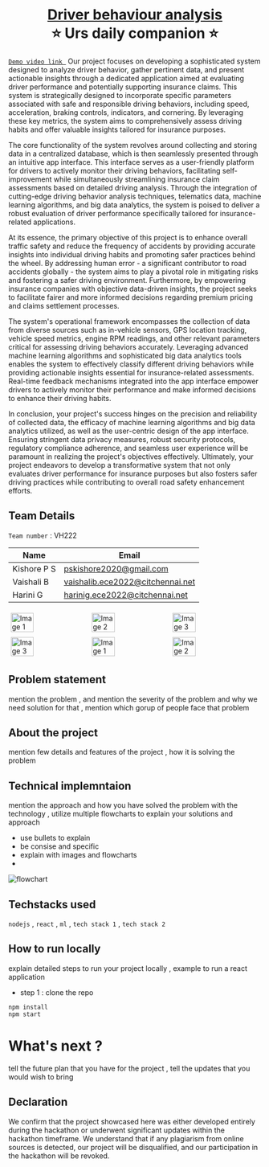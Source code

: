 <h1 align="center" style="border-bottom: none">
    <b>
        <a href="https://github.com/kishore-p-s/Driver_Behaviour_Analysis.git"> Driver behaviour analysis </a><br>
    </b>
    ⭐️ Urs daily companion ⭐️ <br>
</h1>

[`Demo video link `](https://youtu.be/Xhrems3yIBE?si=4o52KcA9MqPXgm1k) 
Our project focuses on developing a sophisticated system designed to analyze driver behavior, gather pertinent data, and present actionable insights through a dedicated application aimed at evaluating driver performance and potentially supporting insurance claims. This system is strategically designed to incorporate specific parameters associated with safe and responsible driving behaviors, including speed, acceleration, braking controls, indicators, and cornering. By leveraging these key metrics, the system aims to comprehensively assess driving habits and offer valuable insights tailored for insurance purposes.

The core functionality of the system revolves around collecting and storing data in a centralized database, which is then seamlessly presented through an intuitive app interface. This interface serves as a user-friendly platform for drivers to actively monitor their driving behaviors, facilitating self-improvement while simultaneously streamlining insurance claim assessments based on detailed driving analysis. Through the integration of cutting-edge driving behavior analysis techniques, telematics data, machine learning algorithms, and big data analytics, the system is poised to deliver a robust evaluation of driver performance specifically tailored for insurance-related applications.

At its essence, the primary objective of this project is to enhance overall traffic safety and reduce the frequency of accidents by providing accurate insights into individual driving habits and promoting safer practices behind the wheel. By addressing human error - a significant contributor to road accidents globally - the system aims to play a pivotal role in mitigating risks and fostering a safer driving environment. Furthermore, by empowering insurance companies with objective data-driven insights, the project seeks to facilitate fairer and more informed decisions regarding premium pricing and claims settlement processes.

The system's operational framework encompasses the collection of data from diverse sources such as in-vehicle sensors, GPS location tracking, vehicle speed metrics, engine RPM readings, and other relevant parameters critical for assessing driving behaviors accurately. Leveraging advanced machine learning algorithms and sophisticated big data analytics tools enables the system to effectively classify different driving behaviors while providing actionable insights essential for insurance-related assessments. Real-time feedback mechanisms integrated into the app interface empower drivers to actively monitor their performance and make informed decisions to enhance their driving habits.

In conclusion, your project's success hinges on the precision and reliability of collected data, the efficacy of machine learning algorithms and big data analytics utilized, as well as the user-centric design of the app interface. Ensuring stringent data privacy measures, robust security protocols, regulatory compliance adherence, and seamless user experience will be paramount in realizing the project's objectives effectively. Ultimately, your project endeavors to develop a transformative system that not only evaluates driver performance for insurance purposes but also fosters safer driving practices while contributing to overall road safety enhancement efforts.

## Team Details
`Team number` : VH222

| Name            | Email           |
|---------|-----------------|
| Kishore P S | pskishore2020@gmail.com |
| Vaishali B | vaishalib.ece2022@citchennai.net |
| Harini G | harinig.ece2022@citchennai.net |

<div style="display: flex; flex-wrap: wrap;">
    <img src="https://github.com/kishore-p-s/Driver_Behaviour_Analysis/assets/154609699/d27afcb5-4b21-4293-b9b8-296a8b3e78bd" alt="Image 1" style="width: 30%; margin: 5px;">
    <img src="https://github.com/kishore-p-s/Driver_Behaviour_Analysis/assets/154609699/cd70b4f8-82d7-4f15-ae29-9eea1f315922" alt="Image 2" style="width: 30%; margin: 5px;">
    <img src="https://github.com/kishore-p-s/Driver_Behaviour_Analysis/assets/154609699/85c07a2d-037f-4124-9e10-2f3ebe1b9768" alt="Image 3" style="width: 30%; margin: 5px;">
    <img src="https://encrypted-tbn0.gstatic.com/images?q=tbn:ANd9GcSEwduQ50DEm_tr94tfGWHqAYzzvjb_5oS6ULmejCN2pBlolGfTv8wTwaa64fnt1GThiDc" alt="Image 3" style="width: 30%; margin: 5px;">
    <img src="https://github.com/kishore-p-s/Driver_Behaviour_Analysis/assets/154609699/ed7cd2a8-2977-4b04-8115-475b58968ed1" alt="Image 1" style="width: 30%; margin: 5px;">
    <img src="https://github.com/kishore-p-s/Driver_Behaviour_Analysis/assets/154609699/557568e8-347a-4eff-b98a-d425f1b89056" alt="Image 2" style="width: 30%; margin: 5px;">
</div>

## Problem statement 
mention the problem , and mention the severity of the problem and why we need solution for that  , mention which gorup of people face that problem
## About the project
mention few details and features of the project , how it is solving the problem 

## Technical implemntaion 
mention the approach and how you have solved the problem with the technology , utilize multiple flowcharts to explain your solutions and approach
- use bullets to explain
- be consise and specific
- explain with images and flowcharts
- 
![flowchart](https://encrypted-tbn0.gstatic.com/images?q=tbn:ANd9GcSm5X9E8h0kftXOW2B9jORBskdXF12pFKOX_Q&usqp=CAU)

## Techstacks used 
`nodejs` , `react` , `ml` , `tech stack 1` , `tech stack 2`

## How to run locally 
explain detailed steps to run your project locally , example to run a react application 
- step 1 : clone the repo 
```
npm install
npm start
```

# What's next ?
tell the future plan that you have for the project , tell the updates that you would wish to bring

## Declaration
We confirm that the project showcased here was either developed entirely during the hackathon or underwent significant updates within the hackathon timeframe. We understand that if any plagiarism from online sources is detected, our project will be disqualified, and our participation in the hackathon will be revoked.
